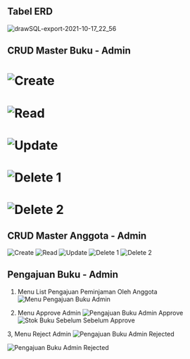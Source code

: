 ## Tabel ERD 
![drawSQL-export-2021-10-17_22_56](https://user-images.githubusercontent.com/68288783/137865093-52bfc5c1-0df6-4415-a1f9-8ff3c976a979.png)

## CRUD Master Buku - Admin
# ![Create](https://user-images.githubusercontent.com/68288783/137865294-870e07a3-1d15-482b-93ba-04cfeec15d12.PNG)
# ![Read](https://user-images.githubusercontent.com/68288783/137865318-429527e0-ee9c-46a7-9436-ea4981db9c4c.PNG)
# ![Update](https://user-images.githubusercontent.com/68288783/137865333-74624c78-de3f-4020-873f-69db79273da1.PNG)
# ![Delete 1](https://user-images.githubusercontent.com/68288783/137865348-85cb8c4f-61a6-4028-82d2-58b99cbd2f51.PNG)
# ![Delete 2](https://user-images.githubusercontent.com/68288783/137865357-4b6d9ab6-194f-43a6-a9a2-b49c2e766b63.PNG)

## CRUD Master Anggota - Admin
![Create](https://user-images.githubusercontent.com/68288783/137865551-a8bff4f9-9fe1-4d5f-a089-dbfe45d37563.PNG)
![Read](https://user-images.githubusercontent.com/68288783/137865565-3488b055-80a8-4ffe-980c-1bc19a96413f.PNG)
![Update](https://user-images.githubusercontent.com/68288783/137865575-6abf27d0-697b-4484-9ddc-3b87e89831d6.PNG)
![Delete 1](https://user-images.githubusercontent.com/68288783/137865588-34f2cfef-edb4-4bd3-a32b-c0298c14190b.PNG)
![Delete 2](https://user-images.githubusercontent.com/68288783/137865596-3509067b-83b0-4daa-b59d-a82ee281e15d.PNG)

## Pengajuan Buku - Admin
1. Menu List Pengajuan Peminjaman Oleh Anggota
![Menu Pengajuan Buku Admin](https://user-images.githubusercontent.com/68288783/137865934-1410fb55-6182-4eeb-bab8-bb14b41aede7.PNG)

2. Menu Approve Admin 
![Pengajuan Buku Admin Approve](https://user-images.githubusercontent.com/68288783/137866016-a1c19bdf-86a1-428a-a51a-23c643e49137.PNG)
![Stok Buku Sebelum Sebelum Approve](https://user-images.githubusercontent.com/68288783/137866138-a44266f5-9793-4fb0-9d12-df004be3bc70.PNG)

3, Menu Reject Admin
![Pengajuan Buku Admin Rejected](https://user-images.githubusercontent.com/68288783/137866225-fa87e8dd-47d8-4478-915c-1259a62cd151.PNG)

![Pengajuan Buku Admin Rejected](https://user-images.githubusercontent.com/68288783/137866098-3a21ff0b-1e29-46a1-93ee-456943045d95.PNG)
